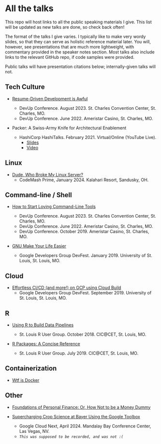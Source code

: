 All the talks
=============

This repo will host links to all the public speaking materials I give. This
list will be updated as new talks are done, so check back often!

The format of the talks I give varies. I typically like to make very wordy
slides, so that they can serve as holistic reference material later. You will,
however, see presentations that are much more lightweight, with commentary
provided in the speaker notes section. Most talks also include links to the
relevant GitHub repo, if code samples were provided.

Public talks will have presentation citations below; internally-given talks
will not.

Tech Culture
------------

* [Resume-Driven Development is Awful](https://docs.google.com/presentation/d/1KItR-zJCpVyEEefPthpgNCANHc9XE2xPTuf69UykePM/edit?usp=sharing)
  * DevUp Conference. August 2023. St. Charles Convention Center, St. Charles, MO.
  * DevUp Conference. June 2022. Ameristar Casino, St. Charles, MO.

* Packer: A Swiss-Army Knife for Architectural Enablement
  * HashiCorp HashiTalks. February 2021. Virtual/Online (YouTube Live).
    * [Slides](https://docs.google.com/presentation/d/10peaR09nS8101EiPlHUw425uZzg_hNvduWGKXt2Iksk/edit?usp=sharing)
    * [Video](https://www.youtube.com/watch?v=9DZcCQmXy9g&list=PL81sUbsFNc5ZfswcAV3KS0WFQmAYULkbq&index=62)

Linux
-----

* [Dude, Who Broke My Linux Server?](https://github.com/opensourcecorp/workshops/tree/main/linux)
  * CodeMash Prime, January 2024. Kalahari Resort, Sandusky, OH.

Command-line / Shell
--------------------

* [How to Start Loving Command-Line Tools](https://docs.google.com/presentation/d/1sla7hVAgWcHsfwp4HkgEG9XoyliAN61_y4xiPO3y5S0/edit?usp=sharing)
  * DevUp Conference. August 2023. St. Charles Convention Center, St. Charles, MO.
  * DevUp Conference. June 2022. Ameristar Casino, St. Charles, MO.
  * DevUp Conference. October 2019. Ameristar Casino, St. Charles, MO.

* [GNU Make Your Life Easier](https://docs.google.com/presentation/d/1MvAzXDSBHXC4DIwSOPNIO3Hs3mbfVqgLxYjtG-9_1lA/edit?usp=sharing)
  * Google Developers Group DevFest. January 2019. University of St. Louis, St. Louis, MO.

Cloud
-----

* [Effortless CI/CD (and more!) on GCP using Cloud Build](https://docs.google.com/presentation/d/17RrlrgjjyF3RMFPMHuNwrz62c4UZ_nNjXUWXpcoky84/edit?usp=sharing)
  * Google Developers Group DevFest. September 2019. University of St. Louis, St. Louis, MO.

R
---

* [Using R to Build Data Pipelines](https://docs.google.com/presentation/d/1E94DBeyrVbS0L1gEjgi8UwGiA0Hla91jjpWb4CI1L_8/edit?usp=sharing)
  * St. Louis R User Group. October 2018. CIC@CET, St. Louis, MO.

* [R Packages: A Concise Reference](https://docs.google.com/presentation/d/1Y6KmN16cZoBc28FBvph4r-BJiJl1APIW9vLxrrq6Nj8/edit?usp=sharing)
  * St. Louis R User Group. July 2019. CIC@CET, St. Louis, MO.

Containerization
----------------

* [Wtf is Docker](https://docs.google.com/presentation/d/1j5jyouWdkncGc15aM1LeklVP2DKgoCO19UvoU8Ds_1g/edit?usp=sharing)

Other
-----

* [Foundations of Personal Finance: Or, How Not to be a Money Dummy](https://docs.google.com/presentation/d/1xDVWqpCf8r17-jjq9bIJRZtBQvPZWFAwB7unrtrz7sI/edit?usp=sharing)

* [Supercharging Crop Science at Bayer Using the Google Toolbox](https://drive.google.com/file/d/1fMN4txf1TZm2H0bn3YLj2RX2P4umGcxV/view?usp=drive_link)
  * Google Cloud Next, April 2024. Mandalay Bay Conference Center, Las Vegas, NV.
  * *`This was supposed to be recorded, and was not :(`*
